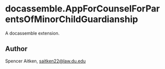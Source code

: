 # docassemble.AppForCounselForParentsOfMinorChildGuardianship

A docassemble extension.

## Author

Spencer Aitken, saitken22@law.du.edu

